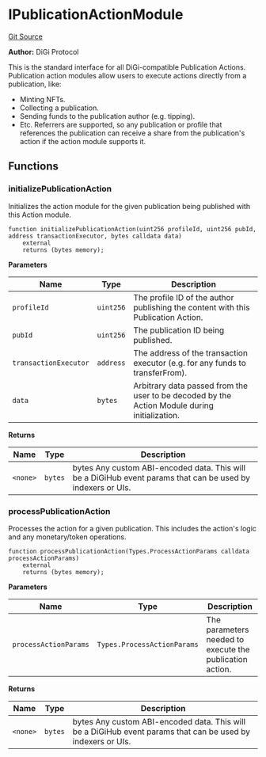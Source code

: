 # IPublicationActionModule
[Git Source](https://github.com/digiv3rse/protocol-contracts/blob/78826068117a4eb9f5d01837d2d88deb72b92ea0/contracts/interfaces/IPublicationActionModule.sol)

**Author:**
DiGi Protocol

This is the standard interface for all DiGi-compatible Publication Actions.
Publication action modules allow users to execute actions directly from a publication, like:
- Minting NFTs.
- Collecting a publication.
- Sending funds to the publication author (e.g. tipping).
- Etc.
Referrers are supported, so any publication or profile that references the publication can receive a share from the
publication's action if the action module supports it.


## Functions
### initializePublicationAction

Initializes the action module for the given publication being published with this Action module.


```solidity
function initializePublicationAction(uint256 profileId, uint256 pubId, address transactionExecutor, bytes calldata data)
    external
    returns (bytes memory);
```
**Parameters**

|Name|Type|Description|
|----|----|-----------|
|`profileId`|`uint256`|The profile ID of the author publishing the content with this Publication Action.|
|`pubId`|`uint256`|The publication ID being published.|
|`transactionExecutor`|`address`|The address of the transaction executor (e.g. for any funds to transferFrom).|
|`data`|`bytes`|Arbitrary data passed from the user to be decoded by the Action Module during initialization.|

**Returns**

|Name|Type|Description|
|----|----|-----------|
|`<none>`|`bytes`|bytes Any custom ABI-encoded data. This will be a DiGiHub event params that can be used by indexers or UIs.|


### processPublicationAction

Processes the action for a given publication. This includes the action's logic and any monetary/token
operations.


```solidity
function processPublicationAction(Types.ProcessActionParams calldata processActionParams)
    external
    returns (bytes memory);
```
**Parameters**

|Name|Type|Description|
|----|----|-----------|
|`processActionParams`|`Types.ProcessActionParams`|The parameters needed to execute the publication action.|

**Returns**

|Name|Type|Description|
|----|----|-----------|
|`<none>`|`bytes`|bytes Any custom ABI-encoded data. This will be a DiGiHub event params that can be used by indexers or UIs.|


